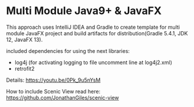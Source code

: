 # Multi Module Java9+ & JavaFX
This approach uses IntelliJ IDEA and Gradle to create template for multi module JavaFX project and build artifacts for distribution(Gradle 5.4.1, JDK 12, JavaFX 13).

included dependencies for using the next libraries:
- log4j (for activating logging to file uncomment line at log4j2.xml)
- retrofit2

Details: https://youtu.be/0Pk_9u5nYsM

How to include Scenic View read here: https://github.com/JonathanGiles/scenic-view
